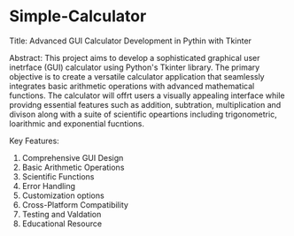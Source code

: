 # Simple-Calculator

Title: Advanced GUI Calculator Development in Pythin with Tkinter

Abstract:
This project aims to develop a sophisticated graphical user inetrface (GUI) calculator using Python's Tkinter library. The primary objective is to create a versatile calculator application that seamlessly integrates basic arithmetic operations with advanced mathematical functions. The calculator will offrt users a visually appealing interface while providng essential features such as addition, subtration, multiplication and divison along with a suite of scientific opeartions including trigonometric, loarithmic and exponential fucntions.

Key Features:
1. Comprehensive GUI Design
2. Basic Arithmetic Operations
3. Scientific Functions
4. Error Handling
5. Customization options
6. Cross-Platform Compatibility
7. Testing and Valdation
8. Educational Resource
